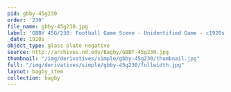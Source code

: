 ```yaml
---
pid: gbby-45g230
order: '230'
file_name: gbby-45g230.jpg
label: 'GBBY 45G/230: Football Game Scene - Unidentified Game - c1920s'
_date: 1920s
object_type: glass plate negative
source: http://archives.nd.edu/Bagby/GBBY-45g230.jpg
thumbnail: "/img/derivatives/simple/gbby-45g230/thumbnail.jpg"
full: "/img/derivatives/simple/gbby-45g230/fullwidth.jpg"
layout: bagby_item
collection: bagby
---
```

